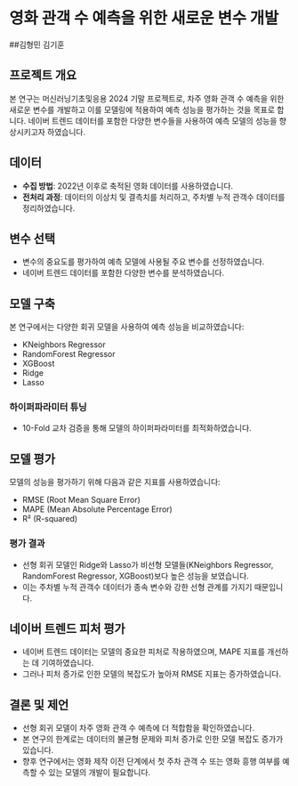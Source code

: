 # 영화 관객 수 예측을 위한 새로운 변수 개발
##김형민 김기훈
## 프로젝트 개요
본 연구는 머신러닝기초및응용 2024 기말 프로젝트로, 차주 영화 관객 수 예측을 위한 새로운 변수를 개발하고 이를 모델링에 적용하여 예측 성능을 평가하는 것을 목표로 합니다. 네이버 트렌드 데이터를 포함한 다양한 변수들을 사용하여 예측 모델의 성능을 향상시키고자 하였습니다.

## 데이터
- **수집 방법**: 2022년 이후로 축적된 영화 데이터를 사용하였습니다.
- **전처리 과정**: 데이터의 이상치 및 결측치를 처리하고, 주차별 누적 관객수 데이터를 정리하였습니다.

## 변수 선택
- 변수의 중요도를 평가하여 예측 모델에 사용될 주요 변수를 선정하였습니다.
- 네이버 트렌드 데이터를 포함한 다양한 변수를 분석하였습니다.

## 모델 구축
본 연구에서는 다양한 회귀 모델을 사용하여 예측 성능을 비교하였습니다:
- KNeighbors Regressor
- RandomForest Regressor
- XGBoost
- Ridge
- Lasso

### 하이퍼파라미터 튜닝
- 10-Fold 교차 검증을 통해 모델의 하이퍼파라미터를 최적화하였습니다.

## 모델 평가
모델의 성능을 평가하기 위해 다음과 같은 지표를 사용하였습니다:
- RMSE (Root Mean Square Error)
- MAPE (Mean Absolute Percentage Error)
- R² (R-squared)

### 평가 결과
- 선형 회귀 모델인 Ridge와 Lasso가 비선형 모델들(KNeighbors Regressor, RandomForest Regressor, XGBoost)보다 높은 성능을 보였습니다.
- 이는 주차별 누적 관객수 데이터가 종속 변수와 강한 선형 관계를 가지기 때문입니다.

## 네이버 트렌드 피처 평가
- 네이버 트렌드 데이터는 모델의 중요한 피처로 작용하였으며, MAPE 지표를 개선하는 데 기여하였습니다.
- 그러나 피처 증가로 인한 모델의 복잡도가 높아져 RMSE 지표는 증가하였습니다.

## 결론 및 제언
- 선형 회귀 모델이 차주 영화 관객 수 예측에 더 적합함을 확인하였습니다.
- 본 연구의 한계로는 데이터의 불균형 문제와 피처 증가로 인한 모델 복잡도 증가가 있습니다.
- 향후 연구에서는 영화 제작 이전 단계에서 첫 주차 관객 수 또는 영화 흥행 여부를 예측할 수 있는 모델의 개발이 필요합니다.


